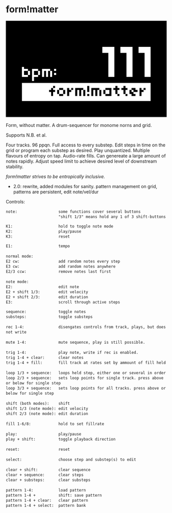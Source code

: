 # form!matter


![form_without_matter](screenshot.png)


Form, without matter. A drum-sequencer for monome norns and grid.

Supports N.B. et al.

Four tracks. 96 ppqn. Full access to every substep. Edit steps in time on the grid or program each substep as desired. Play unquantized. Multiple flavours of entropy on tap. Audio-rate fills. Can genereate a large amount of notes rapidly. Adjust speed limit to achieve desired level of downstream stability. 

*form!matter strives to be entropically inclusive.*  

- 2.0: rewrite, added modules for sanity. pattern management on grid, patterns are persistent, edit note/vel/dur  

Controls:
```
note:                  some functions cover several buttons
                       "shift 1/3" means hold any 1 of 3 shift-buttons
```
```
K1:                    hold to toggle note mode
K2:                    play/pause
K3:                    reset
```
```
E1:                    tempo

normal mode:
E2 cw:                 add random notes every step
E3 cw:                 add random notes anywhere
E2/3 ccw:              remove notes last first

note mode:
E2:                    edit note
E2 + shift 1/3:        edit velocity 
E2 + shift 2/3:        edit duration 
E3:                    scroll through active steps
```
```
sequence:              toggle notes
substeps:              toggle substeps

rec 1-4:               disengates controls from track, plays, but does not write

mute 1-4:              mute sequence, play is still possible.

trig 1-4:              play note, write if rec is enabled.
trig 1-4 + clear:      clear notes
trig 1-4 + fill:       fill track at rates set by ammount of fill held

loop 1/3 + sequence:   loops held step, either one or several in order
loop 2/3 + sequence:   sets loop points for single track. press above or below for single step
loop 3/3 + sequence:   sets loop points for all tracks. press above or below for single step

shift (both modes):    shift
shift 1/3 (note mode): edit velocity
shift 2/3 (note mode): edit duration

fill 1-6/8:            hold to set fillrate

play:                  play/pause
play + shift:          toggle playback direction

reset:                 reset

select:                choose step and substep(s) to edit

clear + shift:         clear sequence
clear + sequence:      clear steps
clear + substeps:      clear substeps

pattern 1-4:           load pattern
pattern 1-4 +          shift: save pattern
pattern 1-4 + clear:   clear pattern
pattern 1-4 + select:  pattern bank
```

